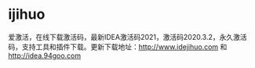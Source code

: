 # ijihuo
爱激活，在线下载激活码，最新IDEA激活码2021，激活码2020.3.2，永久激活码，支持工具和插件下载。更新下载地址：http://www.idejihuo.com 和 http://idea.94goo.com

# 
